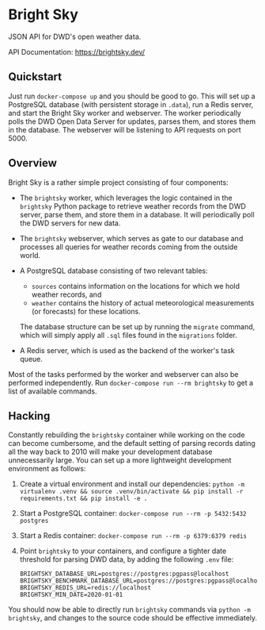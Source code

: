 # Bright Sky

JSON API for DWD's open weather data.

API Documentation: https://brightsky.dev/


## Quickstart

Just run `docker-compose up` and you should be good to go. This will set up a
PostgreSQL database (with persistent storage in `.data`), run a Redis server,
and start the Bright Sky worker and webserver. The worker periodically polls
the DWD Open Data Server for updates, parses them, and stores them in the
database. The webserver will be listening to API requests on port 5000.


## Overview

Bright Sky is a rather simple project consisting of four components:

 * The `brightsky` worker, which leverages the logic contained in the
   `brightsky` Python package to retrieve weather records from the DWD server,
   parse them, and store them in a database. It will periodically poll the DWD
   servers for new data.

 * The `brightsky` webserver, which serves as gate to our database and
   processes all queries for weather records coming from the outside world.

 * A PostgreSQL database consisting of two relevant tables:

    * `sources` contains information on the locations for which we hold weather
      records, and
    * `weather` contains the history of actual meteorological measurements (or
      forecasts) for these locations.

   The database structure can be set up by running the `migrate` command, which
   will simply apply all `.sql` files found in the `migrations` folder.

 * A Redis server, which is used as the backend of the worker's task queue.

Most of the tasks performed by the worker and webserver can also be performed
independently. Run `docker-compose run --rm brightsky` to get a list of
available commands.


## Hacking

Constantly rebuilding the `brightsky` container while working on the code can
become cumbersome, and the default setting of parsing records dating all the
way back to 2010 will make your development database unnecessarily large. You
can set up a more lightweight development environment as follows:

 1. Create a virtual environment and install our dependencies:
    `python -m virtualenv .venv && source .venv/bin/activate && pip install -r
    requirements.txt && pip install -e .`

 2. Start a PostgreSQL container:
    `docker-compose run --rm -p 5432:5432 postgres`

 3. Start a Redis container:
    `docker-compose run --rm -p 6379:6379 redis`

 4. Point `brightsky` to your containers, and configure a tighter date
    threshold for parsing DWD data, by adding the following `.env` file:
    ```
    BRIGHTSKY_DATABASE_URL=postgres://postgres:pgpass@localhost
    BRIGHTSKY_BENCHMARK_DATABASE_URL=postgres://postgres:pgpass@localhost/benchmark
    BRIGHTSKY_REDIS_URL=redis://localhost
    BRIGHTSKY_MIN_DATE=2020-01-01
    ```

You should now be able to directly run `brightsky` commands via `python -m
brightsky`, and changes to the source code should be effective immediately.
